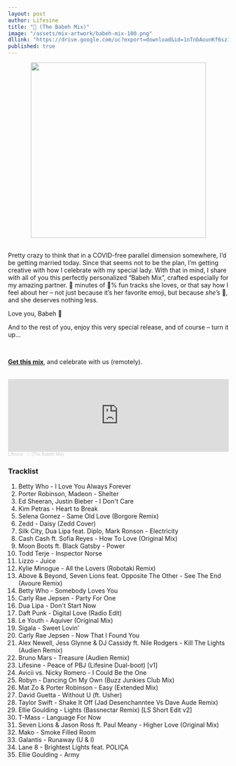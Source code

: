 ```yaml
---
layout: post
author: Lifesine
title: "💯 (The Babeh Mix)"
image: "/assets/mix-artwork/babeh-mix-100.png"
dllink: "https://drive.google.com/uc?export=download&id=1nTnbAounKf6sz1UK9axG_PXnDfnWaH7C"
published: true
---
```


<div style="text-align:center"><img src="{{ page.image }}" width="400px" height="auto" /></div>
<br>

Pretty crazy to think that in a COVID-free parallel dimension somewhere, I’d be getting married today. Since that seems not to be the plan, I’m getting creative with how I celebrate with my special lady. With that in mind, I share with all of you this perfectly personalized “Babeh Mix”, crafted especially for my amazing partner. 💯  minutes of 💯% fun tracks she loves, or that say how I feel about her – not just because it’s her favorite emoji, but because _she’s_ 💯, and she deserves nothing less.

Love you, Babeh 💜

And to the rest of you, enjoy this very special release, and of course – turn it up...

<br>

<a href=" {{ page.dllink }} " target="_blank">**Get this mix**</a>, and celebrate with us (remotely). 

<br>

<iframe width="100%" height="166" scrolling="no" frameborder="no" allow="autoplay" src="https://w.soundcloud.com/player/?url=https%3A//api.soundcloud.com/tracks/830212282%3Fsecret_token%3Ds-GDh3BkqjuJH&color=%2349dcfc&auto_play=false&hide_related=false&show_comments=true&show_user=true&show_reposts=false&show_teaser=true"></iframe><div style="font-size: 10px; color: #cccccc;line-break: anywhere;word-break: normal;overflow: hidden;white-space: nowrap;text-overflow: ellipsis; font-family: Interstate,Lucida Grande,Lucida Sans Unicode,Lucida Sans,Garuda,Verdana,Tahoma,sans-serif;font-weight: 100;"><a href="https://soundcloud.com/lifesine" title="Lifesine" target="_blank" style="color: #cccccc; text-decoration: none;">Lifesine</a> · <a href="https://soundcloud.com/lifesine/babeh-mix-100/s-GDh3BkqjuJH" title="💯 (The Babeh Mix)" target="_blank" style="color: #cccccc; text-decoration: none;">💯 (The Babeh Mix)</a></div>

### Tracklist

01. Betty Who - I Love You Always Forever
02. Porter Robinson, Madeon - Shelter
03. Ed Sheeran, Justin Bieber - I Don't Care
04. Kim Petras - Heart to Break
05. Selena Gomez - Same Old Love (Borgore Remix)
06. Zedd - Daisy (Zedd Cover)
07. Silk City, Dua Lipa feat. Diplo, Mark Ronson - Electricity
08. Cash Cash ft. Sofia Reyes - How To Love (Original Mix)
09. Moon Boots ft. Black Gatsby - Power
10. Todd Terje - Inspector Norse
11. Lizzo - Juice
12. Kylie Minogue - All the Lovers (Robotaki Remix)
13. Above & Beyond, Seven Lions feat. Opposite The Other - See The End (Avoure Remix)
14. Betty Who - Somebody Loves You
15. Carly Rae Jepsen - Party For One
16. Dua Lipa - Don't Start Now
17. Daft Punk - Digital Love (Radio Edit)
18. Le Youth - Aquiver (Original Mix)
19. Sigala - Sweet Lovin'
20. Carly Rae Jepsen - Now That I Found You
21. Alex Newell, Jess Glynne & DJ Cassidy ft. Nile Rodgers - Kill The Lights (Audien Remix)
22. Bruno Mars - Treasure (Audien Remix)
23. Lifesine - Peace of PBJ (Lifesine Dual-boot) [v1]
24. Avicii vs. Nicky Romero - I Could Be the One
25. Robyn - Dancing On My Own (Buzz Junkies Club Mix)
26. Mat Zo & Porter Robinson - Easy (Extended Mix)
27. David Guetta - Without U (ft. Usher)
28. Taylor Swift - Shake It Off (Jad Desenchanntee Vs Dave Aude Remix)
29. Ellie Goulding - Lights (Bassnectar Remix) [LS Short Edit v2]
30. T-Mass - Language For Now
31. Seven Lions & Jason Ross ft. Paul Meany - Higher Love (Original Mix)
32. Mako - Smoke Filled Room
33. Galantis - Runaway (U & I)
34. Lane 8 - Brightest Lights feat. POLIÇA
35. Ellie Goulding - Army

<br>
